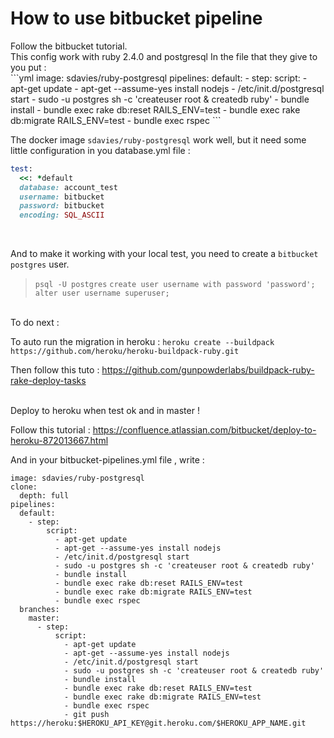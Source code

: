 <h1>How to use bitbucket pipeline</h1>
Follow the bitbucket tutorial. <br>
This config work with ruby 2.4.0 and postgresql
In the file that they give to you put : <br>
```yml
image: sdavies/ruby-postgresql
pipelines:
  default:
    - step:
        script:
          - apt-get update
          - apt-get --assume-yes install nodejs
          - /etc/init.d/postgresql start
          - sudo -u postgres sh -c 'createuser root & createdb ruby'
          - bundle install
          - bundle exec rake db:reset RAILS_ENV=test
          - bundle exec rake db:migrate RAILS_ENV=test
          - bundle exec rspec
```
<br>

The docker image `sdavies/ruby-postgresql` work well, but it need some little configuration in you database.yml file : <br>
```ruby
test:
  <<: *default
  database: account_test
  username: bitbucket
  password: bitbucket
  encoding: SQL_ASCII
```
<br>

And to make it working with your local test, you need to create a `bitbucket` `postgres` user. <br>

> `psql -U postgres`
> `create user username with password 'password';`
> `alter user username superuser;`

<br>
To do next : <br>

To auto run the migration in heroku :
`heroku create --buildpack https://github.com/heroku/heroku-buildpack-ruby.git` <br>

Then follow this tuto :
https://github.com/gunpowderlabs/buildpack-ruby-rake-deploy-tasks

<br>
Deploy to heroku when test ok and in master ! <br>

Follow this tutorial :
https://confluence.atlassian.com/bitbucket/deploy-to-heroku-872013667.html

And in your bitbucket-pipelines.yml file , write :
```
image: sdavies/ruby-postgresql
clone:
  depth: full
pipelines:
  default:
    - step:
        script:
          - apt-get update
          - apt-get --assume-yes install nodejs
          - /etc/init.d/postgresql start
          - sudo -u postgres sh -c 'createuser root & createdb ruby'
          - bundle install
          - bundle exec rake db:reset RAILS_ENV=test
          - bundle exec rake db:migrate RAILS_ENV=test
          - bundle exec rspec
  branches:
    master:
      - step:
          script:
            - apt-get update
            - apt-get --assume-yes install nodejs
            - /etc/init.d/postgresql start
            - sudo -u postgres sh -c 'createuser root & createdb ruby'
            - bundle install
            - bundle exec rake db:reset RAILS_ENV=test
            - bundle exec rake db:migrate RAILS_ENV=test
            - bundle exec rspec
            - git push https://heroku:$HEROKU_API_KEY@git.heroku.com/$HEROKU_APP_NAME.git
```
